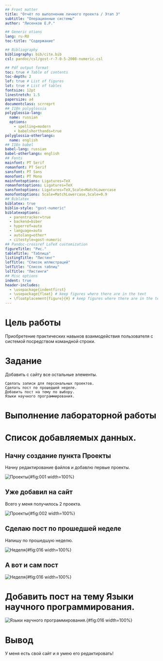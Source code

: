 ```yaml
---
## Front matter
title: "Отчёт по выполнению личного проекта / Этап 3"
subtitle: "Операционные системы"
author: "Лисенков Е.Р."

## Generic otions
lang: ru-RU
toc-title: "Содержание"

## Bibliography
bibliography: bib/cite.bib
csl: pandoc/csl/gost-r-7-0-5-2008-numeric.csl

## Pdf output format
toc: true # Table of contents
toc-depth: 2
lof: true # List of figures
lot: true # List of tables
fontsize: 12pt
linestretch: 1.5
papersize: a4
documentclass: scrreprt
## I18n polyglossia
polyglossia-lang:
  name: russian
  options:
	- spelling=modern
	- babelshorthands=true
polyglossia-otherlangs:
  name: english
## I18n babel
babel-lang: russian
babel-otherlangs: english
## Fonts
mainfont: PT Serif
romanfont: PT Serif
sansfont: PT Sans
monofont: PT Mono
mainfontoptions: Ligatures=TeX
romanfontoptions: Ligatures=TeX
sansfontoptions: Ligatures=TeX,Scale=MatchLowercase
monofontoptions: Scale=MatchLowercase,Scale=0.9
## Biblatex
biblatex: true
biblio-style: "gost-numeric"
biblatexoptions:
  - parentracker=true
  - backend=biber
  - hyperref=auto
  - language=auto
  - autolang=other*
  - citestyle=gost-numeric
## Pandoc-crossref LaTeX customization
figureTitle: "Рис."
tableTitle: "Таблица"
listingTitle: "Листинг"
lofTitle: "Список иллюстраций"
lotTitle: "Список таблиц"
lolTitle: "Листинги"
## Misc options
indent: true
header-includes:
  - \usepackage{indentfirst}
  - \usepackage{float} # keep figures where there are in the text
  - \floatplacement{figure}{H} # keep figures where there are in the text
---
```


# Цель работы

Приобретение практических навыков взаимодействия пользователя с системой посредством командной строки.

# Задание

Добавить с сайту все остальные элементы.

    Сделать записи для персональных проектов.
    Сделать пост по прошедшей неделе.
    Добавить пост на тему по выбору.
    Языки научного программирования.

# Выполнение лабораторной работы

# Список добавляемых данных. 

## Начну создание пункта Проекты

Начну редактирование файлов и добавлю первые проекты.

![Проекты](image/1.png){#fig:001 width=100%}

## Уже добавил на сайт

Всего у меня получилось 2 проекта.

![Проекты](image/2.png){#fig:002 width=100%}

## Сделаю пост по прошедшей неделе

Напишу по прошедшую неделю.

![Неделя](image/3.png){#fig:016 width=100%}

## А вот и сам пост

![Неделя](image/4.png){#fig:016 width=100%}

# Добавить пост на тему Языки научного программирования.

![Языки научного программирования.](image/5.png){#fig:016 width=100%}

# Вывод

У меня есть свой сайт и я умею его редактировать!